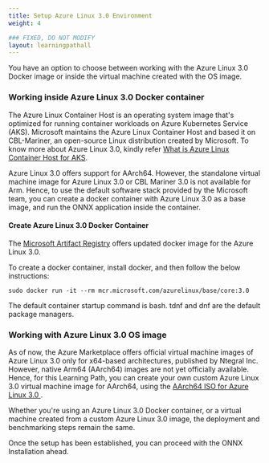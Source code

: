 ```yaml
---
title: Setup Azure Linux 3.0 Environment
weight: 4

### FIXED, DO NOT MODIFY
layout: learningpathall
---
```



You have an option to choose between working with the Azure Linux 3.0 Docker image or inside the virtual machine created with the OS image.

### Working inside Azure Linux 3.0 Docker container
The Azure Linux Container Host is an operating system image that's optimized for running container workloads on Azure Kubernetes Service (AKS). Microsoft maintains the Azure Linux Container Host and based it on CBL-Mariner, an open-source Linux distribution created by Microsoft. To know more about Azure Linux 3.0, kindly refer [What is Azure Linux Container Host for AKS](https://learn.microsoft.com/en-us/azure/azure-linux/intro-azure-linux).
 
Azure Linux 3.0 offers support for AArch64. However, the standalone virtual machine image for Azure Linux 3.0 or CBL Mariner 3.0 is not available for Arm. Hence, to use the default software stack provided by the Microsoft team, you can create a docker container with Azure Linux 3.0 as a base image, and run the ONNX application inside the container. 

#### Create Azure Linux 3.0 Docker Container 
The [Microsoft Artifact Registry](https://mcr.microsoft.com/en-us/artifact/mar/azurelinux/base/core/about) offers updated docker image for the Azure Linux 3.0.  

To create a docker container, install docker, and then follow the below instructions: 

```console
sudo docker run -it --rm mcr.microsoft.com/azurelinux/base/core:3.0
```
The default container startup command is bash. tdnf and dnf are the default package managers.

### Working with Azure Linux 3.0 OS image
As of now, the Azure Marketplace offers official virtual machine images of Azure Linux 3.0 only for x64-based architectures, published by Ntegral Inc. However, native Arm64 (AArch64) images are not yet officially available. Hence, for this Learning Path, you can create your own custom Azure Linux 3.0 virtual machine image for AArch64, using the [AArch64 ISO for Azure Linux 3.0 ](https://github.com/microsoft/azurelinux#iso).

Whether you're using an Azure Linux 3.0 Docker container, or a virtual machine created from a custom Azure Linux 3.0 image, the deployment and benchmarking steps remain the same.

Once the setup has been established, you can proceed with the ONNX Installation ahead.
